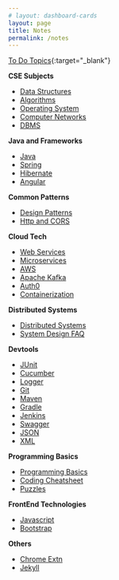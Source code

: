 ```yaml
---
# layout: dashboard-cards
layout: page
title: Notes
permalink: /notes
---
```


[To Do Topics](/notes/todo){:target="_blank"}

**CSE Subjects**
  - [Data Structures](/ds)
  - [Algorithms](/algorithms)
  - [Operating System](/os)
  - [Computer Networks](/computer-networks)
  - [DBMS](/dbms)

**Java and Frameworks**
  - [Java](/java)
  - [Spring](/spring)
  - [Hibernate](/hibernate)
  - [Angular](/angular)

**Common Patterns**
  - [Design Patterns](/design-patterns)
  - [Http and CORS](/http-cors)

**Cloud Tech**
  - [Web Services](/webservices)
  - [Microservices](/microservices)
  - [AWS](/aws)
  - [Apache Kafka](/kafka)
  - [Auth0](/auth0)
  - [Containerization](/containerization)

**Distributed Systems**
  - [Distributed Systems](/distributed-systems)
  - [System Design FAQ](/system-design/faq)

**Devtools**
  - [JUnit](/junit)
  - [Cucumber](/cucumber)
  - [Logger](/logger)
  - [Git](/git)
  - [Maven](/maven)
  - [Gradle](/gradle)
  - [Jenkins](/jenkins)
  - [Swagger](/swagger)
  - [JSON](/json)
  - [XML](/xml)

**Programming Basics**
  - [Programming Basics](/notes/programming/basics)
  - [Coding Cheatsheet](/notes/programming/cheatsheet)
  - [Puzzles](/notes/others/puzzles)

**FrontEnd Technologies**
  - [Javascript](/notes/ui/js)
  - [Bootstrap](/notes/ui/bootstrap)

**Others**
  - [Chrome Extn](/notes/chrome-extn)
  - [Jekyll](/notes/jekyll/intro)
